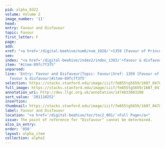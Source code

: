 ```yaml
---
pid: alpha_0322
volume: Volume 2
image_number: '11'
head:
entry: Favour and Disfavour
topic: Favour
first_letter: F
page:
add:
xref: "<a href='/digital-beehive/num6/num_1928/'>1359 [Favour of Princes]</a>"
see:
index: "<a href='/digital-beehive/index2/index_1393/'>favour & disfavour</a>"
item: "#item-89fc7f3f5"
unparsed:
line: 'Entry: Favour and Disfavour|Topic: Favour|Xref: 1359 [Favour of Princes]|Index:
  favour & disfavour|#item-89fc7f3f5'
selection: https://stacks.stanford.edu/image/iiif/fm855tg5659/1607_0478/411,252,3028,516/full/0/default.jpg
full_image: https://stacks.stanford.edu/image/iiif/fm855tg5659/1607_0478/full/full/0/default.jpg
annotation_uri: http://dev.llgc.org.uk/annotation/1474833083208
sort_value: '201110252'
insertion:
thumbnail: https://stacks.stanford.edu/image/iiif/fm855tg5659/1607_0478/411,252,600,180/250,/0/default.jpg
label: Favour and Disfavour
location: "<a href='/digital-beehive/toc/toc2_001/'>Full Page</a>"
issue: The point of reference for "Disfavour" cannot be determined.
also_in_entry:
order: '050'
layout: alpha_item
collection: alpha2
---
```


